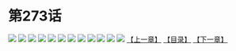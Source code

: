 # 第273话
![](https://mao.mhtupian.com/uploads/img/7563/327121/001.jpg)
![](https://mao.mhtupian.com/uploads/img/7563/327121/002.jpg)
![](https://mao.mhtupian.com/uploads/img/7563/327121/003.jpg)
![](https://mao.mhtupian.com/uploads/img/7563/327121/004.jpg)
![](https://mao.mhtupian.com/uploads/img/7563/327121/005.jpg)
![](https://mao.mhtupian.com/uploads/img/7563/327121/006.jpg)
![](https://mao.mhtupian.com/uploads/img/7563/327121/007.jpg)
![](https://mao.mhtupian.com/uploads/img/7563/327121/008.jpg)
![](https://mao.mhtupian.com/uploads/img/7563/327121/009.jpg)
![](https://mao.mhtupian.com/uploads/img/7563/327121/010.jpg)
![](https://mao.mhtupian.com/uploads/img/7563/327121/011.jpg)
![](https://mao.mhtupian.com/uploads/img/7563/327121/012.jpg)
[【上一章】](./9.md)
[【目录】](./README.md)
[【下一章】](./11.md)
